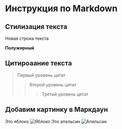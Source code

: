 # Инструкция по Markdown

## Стилизация текста

Новая строка текста

**Полужирный**

## Цитироаание текста
> Первый уровень цитат
>> Второй уровень цитат
>>>Третий уровень цитат

## Добавим картинку в Маркдаун
Это яблоко
![Яблоко](SR_Passives-1801_page-0001.jpg)
Это апельсин
![Апельсин](2022-06-22_09-16-08.png)

